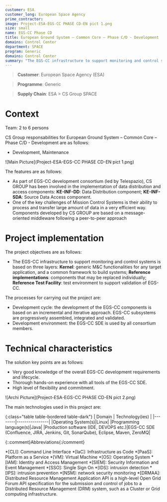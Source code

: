 ```yaml
---
customer: ESA
customer_long: European Space Agency
prime_contractor: 
image: Project-ESA-EGS-CC PHASE CD-EN pict 1.png
size: small
name: EGS-CC Phase CD
title: European Ground System – Common Core – Phase C/D - Development
domains: Control Center
department: SPACE
program: Generic
domains: Control Center
summary: "The EGS-CC infrastructure to support monitoring and control systems is based on three layers: __Kernel__: generic M&C functionalities for any target application, and a common framework to build systems; __Reference implementations__: components that may be replaced individually; __Reference Test Facility__: test environment to support validation of EGS-CC."
---
```


> __Customer__\: European Space Agency (ESA)

> __Programme__\: Generic

> __Supply Chain__\: ESA >  CS Group SPACE


# Context

Team: 2 to 6 persons

CS Group responsabilities for European Ground System – Common Core – Phase C/D - Development are as follows:
* Development, Maintenance

![Main Picture](Project-ESA-EGS-CC PHASE CD-EN pict 1.png)

The features are as follows:
* As part of EGS-CC development consortium (led by Telespazio), CS GROUP has been involved in the implementation of data distribution and access components: __KE-INF-DD__: Data Distribution component; __KE-INF-SDA__: Source Data Access component.
* One of the key challenges of Mission Control Systems is their ability to process and transfer large amount of data in a very efficient way. Components developed by CS GROUP are based on a message-oriented middleware following a peer-to-peer approach

# Project implementation

The project objectives are as follows:
* The EGS-CC infrastructure to support monitoring and control systems is based on three layers: __Kernel__: generic M&C functionalities for any target application, and a common framework to build systems; __Reference implementations__: components that may be replaced individually; __Reference Test Facility__: test environment to support validation of EGS-CC.

The processes for carrying out the project are:
* Development cycle: the development of the EGS-CC components is based on an incremental and iterative approach. EGS-CC subsystems are  progressively assembled, integrated and validated. 
* Development environment: the EGS-CC SDE is used by all consortium members.

# Technical characteristics

The solution key points are as follows:
* Very good knowledge of the overall EGS-CC development requirements and lifecycle.
* Thorough hands-on experience with all tools of the EGS-CC SDE.
* High level of flexibility and commitment.

![Archi Picture](Project-ESA-EGS-CC PHASE CD-EN pict 2.png)

The main technologies used in this project are:

{:class="table table-bordered table-dark"}
| Domain | Technology(ies) |
|--------|----------------|
|Operating System(s)|Linux|
|Programming language(s)|Java|
|Production software (IDE, DEVOPS etc.)|EGS-CC SDE (Confluence, JIRA, Jenkins, Git, SonarQube), Eclipse, Maven, ZeroMQ|



{::comment}Abbreviations{:/comment}

*[CLI]: Command Line Interface
*[IaC]: Infrastructure as Code
*[PaaS]: Platform as a Service
*[VM]: Virtual Machine
*[OS]: Operating System
*[IAM]: Identity and Access Management
*[SIEM]: Security Information and Event Management
*[SSO]: Single Sign On
*[IDS]: intrusion detection
*[IPS]: intrusion prevention
*[NSM]: network security monitoring
*[DRMAA]: Distributed Resource Management Application API is a high-level Open Grid Forum API specification for the submission and control of jobs to a Distributed Resource Management (DRM) system, such as a Cluster or Grid computing infrastructure.
